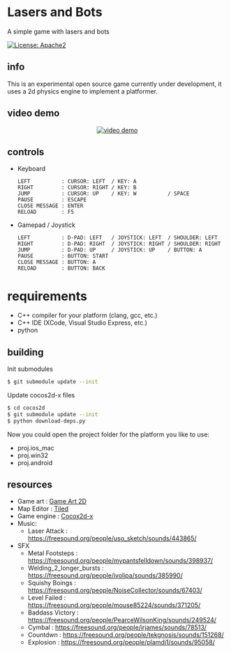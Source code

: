 # Lasers and Bots

A simple game with lasers and bots

[![License: Apache2](https://img.shields.io/badge/license-Apache%202-blue.svg)](/LICENSE)

## info

This is an experimental open source game currently under development, it uses a 2d physics engine to implement a platformer.

## video demo

<p align="center">  
  <a href="https://www.youtube.com/watch?v=hrrWXePrd-0"><img src="https://img.youtube.com/vi/hrrWXePrd-0/maxresdefault.jpg" alt="video demo"></a>
</p>

## controls

- Keyboard
  ```
  LEFT          : CURSOR: LEFT  / KEY: A
  RIGHT         : CURSOR: RIGHT / KEY: B
  JUMP          : CURSOR: UP    / KEY: W          / SPACE
  PAUSE         : ESCAPE
  CLOSE MESSAGE : ENTER
  RELOAD        : F5
  ```
- Gamepad / Joystick
  ```
  LEFT          : D-PAD: LEFT   / JOYSTICK: LEFT  / SHOULDER: LEFT
  RIGHT         : D-PAD: RIGHT  / JOYSTICK: RIGHT / SHOULDER: RIGHT
  JUMP          : D-PAD: UP     / JOYSTICK: UP    / BUTTON: A
  PAUSE         : BUTTON: START
  CLOSE MESSAGE : BUTTON: A
  RELOAD        : BUTTON: BACK
  ```
# requirements

- C++ compiler for your platform (clang, gcc, etc.)
- C++ IDE (XCode, Visual Studio Express, etc.)
- python

## building

Init submodules

```bash
$ git submodule update --init
```

Update cocos2d-x files

```bash
$ cd cocos2d
$ git submodule update --init
$ python download-deps.py
```

Now you could open the project folder for the platform you like to use:

- proj.ios_mac
- proj.win32
- proj.android

## resources

- Game art : [Game Art 2D](https://www.gameart2d.com/)
- Map Editor : [Tiled](https://www.mapeditor.org/)
- Game engine : [Cocox2d-x](https://cocos2d-x.org/)
- Music:
  - Laser Attack : https://freesound.org/people/uso_sketch/sounds/443865/
- SFX
  - Metal Footsteps : https://freesound.org/people/mypantsfelldown/sounds/398937/
  - Welding_2_longer_bursts : https://freesound.org/people/ivolipa/sounds/385990/  
  - Squishy Boings : https://freesound.org/people/NoiseCollector/sounds/67403/
  - Level Failed : https://freesound.org/people/mouse85224/sounds/371205/
  - Baddass Victory : https://freesound.org/people/PearceWilsonKing/sounds/249524/
  - Cymbal : https://freesound.org/people/irjames/sounds/78513/
  - Countdwn : https://freesound.org/people/tekgnosis/sounds/151268/
  - Explosion : https://freesound.org/people/plamdi1/sounds/95058/
